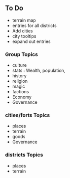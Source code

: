 ## To Do

- terrain map
- entries for all districts
- Add cities
- city tooltips
- expand out entries

### Group Topics

- culture
- stats : Wealth, population, 
- history
- religion
- magic
- factions
- Economy
- Governance

### cities/forts Topics

- places
- terrain
- goods
- Governance

### districts Topics

- places
- terrain